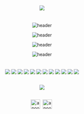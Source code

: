 <div align="center">
 <br> <img src="https://i.ibb.co/bsznJhm/footer.webp">
  <br>
 
 
#
![header](https://capsule-render.vercel.app/api?type=rect&color=_hexcode&height=90&fontColor=9ce941&text=Hi%20there!%20👋%20I'm%20Samuel&fontSize=40)
 
![header](https://capsule-render.vercel.app/api?type=rect&color=_hexcode&height=60&fontColor=9ce941&text=%20I’m%20passionate%20about%20learning%20new%20things.%20&fontSize=25)

![header](https://capsule-render.vercel.app/api?type=rect&color=_hexcode&height=60&fontColor=9ce941&text=%20I%20love%20Software%20and%20Personal%20development.%20&fontSize=25)

![header](https://capsule-render.vercel.app/api?type=rect&color=_hexcode&height=60&fontColor=9ce941&text=%20I’m%20currently%20learning%20Coding!%20&fontSize=25)
#

![](https://img.shields.io/badge/Tools-mySQL-informational?style=plastic&logo=mysql&logoColor=white&color=green)
![](https://img.shields.io/badge/Code-php-informational?style=plastic&logo=php&logoColor=yellow&color=green)
![](https://img.shields.io/badge/Code-Angular-informational?style=plastic&logo=angular&logoColor=yellow&color=green)
![](https://img.shields.io/badge/Editor-VS_Code-informational?style=plastic&logo=visual-studio-code&logoColor=yellow&color=green)
![](https://img.shields.io/badge/Code-node.js-informational?style=plastic&logo=node.js&logoColor=yellow&color=green)
![](https://img.shields.io/badge/Code-JavaScript-informational?style=plastic&logo=javascript&logoColor=yellow&color=green)
![](https://img.shields.io/badge/Tools-mongodb-informational?style=plastic&logo=mongodb&logoColor=yellow&color=green)
![](https://img.shields.io/badge/Code-React-informational?style=plastic&logo=react&logoColor=yellow&color=green)
![](https://img.shields.io/badge/Tools-Docker-informational?style=plastic&logo=docker&logoColor=yellow&color=green)
![](https://img.shields.io/badge/Code-html5-informational?style=plastic&logo=html5&logoColor=yellow&color=green)
![](https://img.shields.io/badge/Code-git-informational?style=plastic&logo=git&logoColor=yellow&color=green)
![](https://img.shields.io/badge/Code-css3-informational?style=plastic&logo=css3&logoColor=yellow&color=green)
 
  <br>
  <img src="https://i.ibb.co/SVNdKxt/white-rabbit-matrix.gif">
<br>
  <br>
 
 <a href="https://twitter.com/SG_359" target="blank"><img align="center" src="https://cdn.jsdelivr.net/npm/simple-icons@3.0.1/icons/twitter.svg" alt="apoorv__tyagi" height="30" width="30" /></a>&nbsp;
<a href="https://linkedin.com/in/samuel-garcía-716747224/" target="blank"><img align="center" src="https://cdn.jsdelivr.net/npm/simple-icons@3.0.1/icons/linkedin.svg" alt="apoorvtyagi" height="30" width="30" /></a>&nbsp;
<br>
 <br>
 
 
</div>
